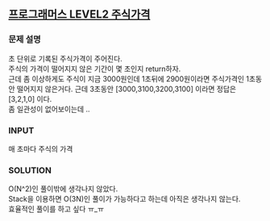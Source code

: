 ## [프로그래머스 LEVEL2 주식가격](https://programmers.co.kr/learn/courses/30/lessons/42584#)
### 문제 설명 
초 단위로 기록된 주식가격이 주어진다.  
주식의 가격이 떨어지지 않은 기간이 몇 초인지 return하자.  
근데 좀 이상하게도 주식이 지금 3000원인데 1초뒤에 2900원이라면 주식가격인 1초동안 떨어지지 않은거다. 
근데 3초동안 [3000,3100,3200,3100] 이라면 정답은 [3,2,1,0] 이다.  
좀 일관성이 없어보이는데 ..  
### INPUT 
매 초마다 주식의 가격
### SOLUTION 
O(N^2)인 풀이밖에 생각나지 않았다.  
Stack을 이용하면 O(3N)인 풀이가 가능하다고 하는데 아직은 생각나지 않는다.  
효율적인 풀이를 하고 싶다 ㅠ_ㅠ  
